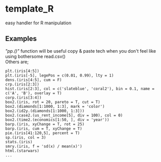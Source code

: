 # template_R
easy handler for R manipulation <br>

## Examples <br>
*"pp.()"* function will be useful copy & paste tech when you don't feel like using bothersome read.csv() <br>
Others are; <br>

    plt.(iris[4:5])
    plt.(iris[-5], legePos = c(0.01, 0.99), lty = 1)
    dens.(iris[4:5], cum = F)
    crp.(iris[2:3])
    hist.(iris[2:3], col = c('slateblue', 'coral2'), bin = 0.1, name = c('A', 'B'), overlay = T)
    corp.(iris[3:4])
    box2.(iris, rot = 20, pareto = T, cut = T)
    box2.(diamonds[1:1000, 1:3], mark = 'color')
    box2.(id2y.(diamonds[1:1000, 1:3]))
    box2.(case2.(us_rent_income[5], div = 100), col = 0)
    box2.(time2.(economics[1:50, ], div = 'year'))
    barp.(iris, xyChange = T, rot = 25)
    barp.(iris, cum = T, xyChange = T)
    pie.(iris[41:120,5], percent = T)
    sp.(iris, col = 3)
    stats.(iris)
    smry.(iris, f = 'sd(x) / mean(x)')
    html.(starwars)
    ...
